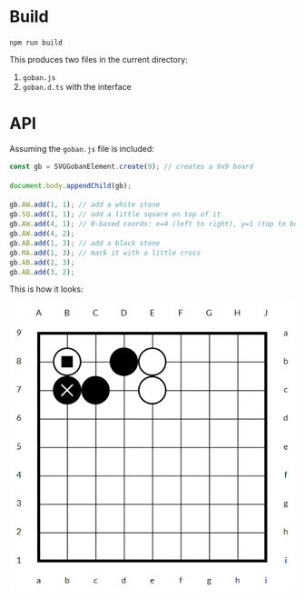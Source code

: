 # Build

`npm run build`

This produces two files in the current directory:

1. `goban.js`
1. `goban.d.ts` with the interface

# API

Assuming the `goban.js` file is included:

```js
const gb = SVGGobanElement.create(9); // creates a 9x9 board

document.body.appendChild(gb);

gb.AW.add(1, 1); // add a white stone
gb.SQ.add(1, 1); // add a little square on top of it
gb.AW.add(4, 1); // 0-based coords: x=4 (left to right), y=1 (top to bottom)
gb.AW.add(4, 2);
gb.AB.add(1, 3); // add a black stone
gb.MA.add(1, 3); // mark it with a little cross
gb.AB.add(2, 3);
gb.AB.add(3, 2);
```

This is how it looks:

![9x9 board](goban.png)
